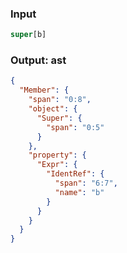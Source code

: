 ### Input
```js
super[b]
```

### Output: ast
```json
{
  "Member": {
    "span": "0:8",
    "object": {
      "Super": {
        "span": "0:5"
      }
    },
    "property": {
      "Expr": {
        "IdentRef": {
          "span": "6:7",
          "name": "b"
        }
      }
    }
  }
}
```
